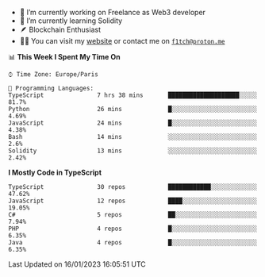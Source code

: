 - 🔭 I’m currently working on Freelance as Web3 developer
- 🌱 I’m currently learning Solidity
- 🪶 Blockchain Enthusiast
- 👨‍💻 You can visit my [website](https://f1tch.xyz) or contact me on [`f1tch@proton.me`](mailto:f1tch@proton.me)

<!--START_SECTION:waka-->
📊 **This Week I Spent My Time On** 

```text
⌚︎ Time Zone: Europe/Paris

💬 Programming Languages: 
TypeScript               7 hrs 38 mins       ████████████████████░░░░░   81.7% 
Python                   26 mins             █░░░░░░░░░░░░░░░░░░░░░░░░   4.69% 
JavaScript               24 mins             █░░░░░░░░░░░░░░░░░░░░░░░░   4.38% 
Bash                     14 mins             ░░░░░░░░░░░░░░░░░░░░░░░░░   2.6% 
Solidity                 13 mins             ░░░░░░░░░░░░░░░░░░░░░░░░░   2.42%

```

**I Mostly Code in TypeScript** 

```text
TypeScript               30 repos            ████████████░░░░░░░░░░░░░   47.62% 
JavaScript               12 repos            ████░░░░░░░░░░░░░░░░░░░░░   19.05% 
C#                       5 repos             ██░░░░░░░░░░░░░░░░░░░░░░░   7.94% 
PHP                      4 repos             █░░░░░░░░░░░░░░░░░░░░░░░░   6.35% 
Java                     4 repos             █░░░░░░░░░░░░░░░░░░░░░░░░   6.35%

```



 Last Updated on 16/01/2023 16:05:51 UTC
<!--END_SECTION:waka-->
